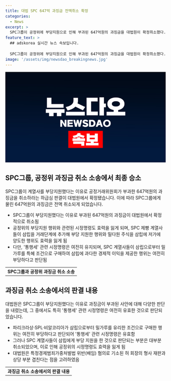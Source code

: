 ```yaml
---
title: 대법 SPC 647억 과징금 전액취소 확정
categories:
  - News
excerpt: >
  SPC그룹이 공정위에 부당지원으로 인해 부과된 647억원의 과징금을 대법원이 확정취소했다. 관련 시정명령도 효력을 잃지만, 특정 계열사들의 통행세 관련 시정명령은 유지된다. 이는 SPC그룹의 총수 일가가 삼립에 이익을 몰아준 것으로 지적됐지만, 대법원은 공정위의 처분을 부당하다고 판단했다. 하지만 일부 시정명령은 여전히 유효하며, 관련 행정소송은 허 회장의 형사재판과 교차한다.
feature_text: >
  ## adskorea 실시간 뉴스 속보입니다.

  SPC그룹이 공정위에 부당지원으로 인해 부과된 647억원의 과징금을 대법원이 확정취소했다. 관련 시정명령도 효력을 잃지만, 특정 계열사들의 통행세 관련 시정명령은 유지된다. 이는 SPC그룹의 총수 일가가 삼립에 이익을 몰아준 것으로 지적됐지만, 대법원은 공정위의 처분을 부당하다고 판단했다. 하지만 일부 시정명령은 여전히 유효하며, 관련 행정소송은 허 회장의 형사재판과 교차한다.
image: '/assets/img/newsdao_breakingnews.jpg'
---
```


<p><img src="/assets/img/newsdao_breakingnews.jpg" alt="adskorea 속보" /></p>

<h2 data-ke-size="size26">SPC그룹, 공정위 과징금 취소 소송에서 최종 승소</h2>

<p data-ke-size="size16">SPC그룹이 계열사를 부당지원했다는 이유로 공정거래위원회가 부과한 647억원의 과징금을 취소하라는 하급심 판결이 대법원에서 확정됐습니다. 이에 따라 SPC그룹에게 물린 647억원의 과징금은 전액 취소되게 되었습니다.</p>

<ul>
  <li>SPC그룹이 부당지원했다는 이유로 부과된 647억원의 과징금이 대법원에서 확정적으로 취소됨</li>
  <li>공정위의 부당지원 행위와 관련된 시정명령도 효력을 잃게 되며, SPC 제빵 계열사들이 삼립을 거래단계에 추가해 부당 지원한 행위와 밀다원 주식을 삼립에 저가에 양도한 행위도 효력을 잃게 됨</li>
  <li>다만, '통행세' 관련 시정명령은 여전히 유지되며, SPC 계열사들이 삼립으로부터 밀가루를 특혜 조건으로 구매하여 삼립에 과다한 경제적 이익을 제공한 행위는 여전히 부당하다고 판단됨</li>
</ul>

<table>
  <tr>
    <td style="text-align: center; height: 17px;"><b>SPC그룹과 공정위 과징금 취소 소송</b></td>
  </tr>
</table>

<h2 data-ke-size="size26">과징금 취소 소송에서의 판결 내용</h2>

<p data-ke-size="size16">대법원은 SPC그룹이 부당지원했다는 이유로 과징금이 부과된 사안에 대해 다양한 판단을 내렸는데, 그 중에서도 특히 '통행세' 관련 시정명령은 여전히 유효한 것으로 판단되었습니다.</p>

<ul>
  <li>파리크라상·SPL·비알코리아가 삼립으로부터 밀가루를 유리한 조건으로 구매한 행위는 여전히 부당하다고 판단되어 '통행세' 관련 시정명령은 유효함</li>
  <li>그러나 SPC 계열사들이 삼립에게 부당 지원을 한 것으로 판단되는 부분은 대부분 취소되었으며, 이로 인해 공정위의 시정명령도 효력을 잃게 됨</li>
  <li>대법원은 특정경제범죄가중처벌법 위반(배임) 혐의로 기소된 허 회장의 형사 재판과 상당 부분 겹친다는 점을 고려하였음</li>
</ul>

<table>
  <tr>
    <td style="text-align: center; height: 17px;"><b>과징금 취소 소송에서의 판결 내용</b></td>
  </tr>
</table>

